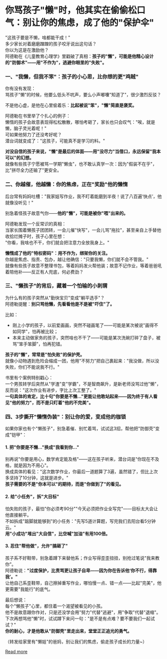 # 你骂孩子"懒"时，他其实在偷偷松口气：别让你的焦虑，成了他的"保护伞"


"这孩子要是不懒，啥都能干成！"  
多少家长对着磨磨蹭蹭的孩子咬牙说出这句话？  
你以为这是在激励他？  
阿德勒在《儿童教育心理学》里戳破了真相：**孩子的"懒"，可能是他精心设计的"防御术"——用"不作为"，逃避你眼里的"失败"。**


### 一、"我懒，但我不笨"：孩子的小心思，比你想的更"鸡贼"  
你有没有发现：  
骂孩子"懒"的时候，他要么低头不吭声，要么小声嘟囔"知道了"，很少激烈反驳？  

不是他心虚，是他在心里偷着乐：**比起被说"笨"，"懒"简直是褒奖。**  

阿德勒在书里举了个扎心的例子：  
懒惰的孩子会故意表现得松松散散，哪怕考砸了，家长也只会叹气："唉，就是懒，脑子灵光着呢！"  
可如果他努力了还没考好呢？  
潜台词就变成了："这孩子，可能真不是学习的料。"  

**对没自信的孩子来说，"懒"是最后的体面——用"没尽力"当借口，永远保留"我本可以"的幻想。**  
就像有些孩子宁愿被骂一学期"懒虫"，也不敢认真学一次：因为"假装不在乎"，比"拼尽全力还输了"更安全。  


### 二、你越催，他越懒：你的焦虑，正在"奖励"他的懒惰  
后台常有妈妈吐槽："我家娃写作业，我不盯着能磨到半夜！说了八百遍‘快点’，他就像没听见！"  

别急着怪孩子故意气你——**他的"懒"，可能是被你"喂"出来的。**  

阿德勒发现一个反常识的真相：  
当家长围着懒孩子团团转，一会儿催"快写"，一会儿骂"拖拉"，甚至亲自上手替他收拾烂摊子时，孩子心里在想：  
"你看，我啥也不干，你们就会把注意力全放我身上。"  

**懒惰成了他的"特权密码"：用不作为，绑架你的关注。**  
你越是焦虑、指责、包办，越让他确信："只要我懒，你们就不会不管我。"  
就像有些孩子故意不整理书包，等着妈妈发火帮他装；故意不记作业，等着爸爸吼着陪他补——反正有人兜底，何必费劲？  


### 三、"懒孩子"的背后，藏着一个怕输的小刺猬  
为什么有的孩子突然从"勤快宝贝"变成"躺平选手"？  
阿德勒提醒：**别只骂他懒，先看看他是不是被"吓住"了。**  

比如：  
- 刚上小学的孩子，以前爱画画，突然不碰画笔了——可能是某次被说"画得不如同学"，怕再被比较；  
- 本来主动做家务的孩子，突然啥也不干了——可能是某次洗碗打碎了盘子，被骂"笨手笨脚"，怕再犯错。  

**孩子的"懒"，常常是"怕失败"的保护壳。**  
就像小动物遇到危险会缩成一团，他用"不努力"把自己裹起来："我没做，所以没失败，你们不能说我不行。"  

书里有个案例特别戳心：  
一个男孩转学后突然从"学渣"变"学霸"，不是智商飙升，是新老师没骂过他"懒"，反而说："这次作业有进步，字比上次工整了。"  
**一句具体的肯定，比十句"你要是不懒..."更能让他敢站起来——因为终于有人看见"他的努力"，而不是只盯着"他的不完美"。**


### 四、3步撕开"懒惰伪装"：别让你的爱，变成他的枷锁  
如果你家也有个"懒孩子"，别急着催、别忙着骂，试试这3招，帮他把"防御壳"变成"铠甲"：  

#### 1. 把"你要是不懒..."换成"我看到你..."  
别再说"你要是用心，数学肯定能及格"——这在孩子听来，潜台词是"你现在不及格，就是因为不用心"。  
换成具体的看见："这次数学作业，你最后一道题算了3遍，虽然错了，但比上次多坚持了10分钟，这就是进步。"  
**孩子需要的不是"你本可以"的期待，而是"你做到了"的看见。**  

#### 2. 给"小任务"，拆"大目标"  
怕失败的孩子，最怕"你必须考90分""今天必须把作业全写完"——目标太大会让他直接躺平。  
不如拆成"踮脚就能够到"的小任务："先写5道计算题，写完我们去阳台看5分钟云。"  
**用"小成功"堆出"大自信"，比空喊"加油"有用100倍。**  

#### 3. 忍住"帮他做"，允许"搞砸了"  
孩子系不好鞋带，别急着蹲下来替他系；作业写得歪歪扭扭，别抢过笔说"我来教你"。  
阿德勒说：**"过度保护，比责骂更让孩子自卑——因为你在告诉他‘你不行，得靠我’。"**  
让他自己系歪鞋带，自己擦掉重写作业，哪怕慢一点、错一点——比起"完美"，他更需要"我能行"的底气。  


最后想说：  
每个"懒孩子"心里，都住着一个渴望被看见的小孩。  
他不是故意跟你作对，只是还没学会用"努力"代替"逃避"，用"争取"代替"退缩"。  
下次再想骂他"懒"时，试试蹲下来问一句："是不是有点难？要不要我们一起试试？"  
**你的耐心，才是他敢从"防御壳"里走出来，堂堂正正追光的勇气。**  

（转发给家里有"懒娃"的爸妈，别让我们的焦虑，偷走孩子成长的力量~）

[Read more](https://www.diancang.xyz/waiguomingzhu/17921/335655.html)
